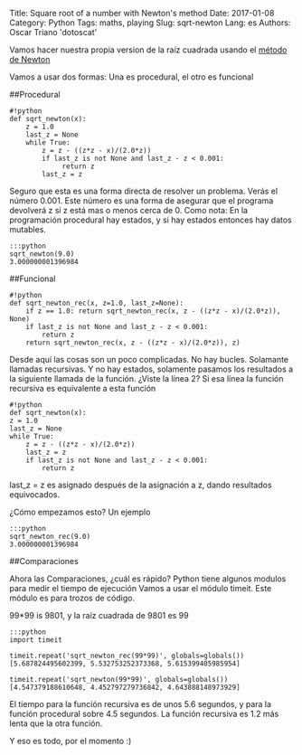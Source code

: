 Title: Square root of a number with Newton's method
Date: 2017-01-08
Category: Python
Tags: maths, playing
Slug: sqrt-newton
Lang: es
Authors: Oscar Triano 'dotoscat'

Vamos hacer nuestra propia version de la raíz cuadrada usando el [método de Newton](https://es.wikipedia.org/wiki/M%C3%A9todo_de_Newton)

Vamos a usar dos formas: Una es procedural, el otro es funcional

##Procedural

    #!python
    def sqrt_newton(x):
	    z = 1.0
	    last_z = None
	    while True:
            z = z - ((z*z - x)/(2.0*z))
		    if last_z is not None and last_z - z < 0.001:
			     return z
		    last_z = z

Seguro que esta es una forma directa de resolver un problema. Verás el número 0.001.
Este número es una forma de asegurar que el programa devolverá z si z está mas o menos cerca de 0.
Como nota: En la programación procedural hay estados, y si hay estados entonces hay datos mutables.

    :::python
    sqrt_newton(9.0)
    3.000000001396984

##Funcional

    #!python
    def sqrt_newton_rec(x, z=1.0, last_z=None):
    	if z == 1.0: return sqrt_newton_rec(x, z - ((z*z - x)/(2.0*z)), None)
    	if last_z is not None and last_z - z < 0.001:
    		return z
    	return sqrt_newton_rec(x, z - ((z*z - x)/(2.0*z)), z)

Desde aquí las cosas son un poco complicadas. No hay bucles. Solamante llamadas recursivas. Y no hay estados, solamente pasamos los resultados a la siguiente llamada de la función.
¿Viste la línea 2? Si esa línea la función recursiva es equivalente a esta función

    #!python
    def sqrt_newton(x):
	z = 1.0
	last_z = None
	while True:
        z = z - ((z*z - x)/(2.0*z))
	    last_z = z
	    if last_z is not None and last_z - z < 0.001:
		    return z

last_z = z es asignado después de la asignación a z, dando resultados equivocados.

¿Cómo empezamos esto? Un ejemplo

    :::python
    sqrt_newton_rec(9.0)
    3.000000001396984

##Comparaciones

Ahora las Comparaciones, ¿cuál es rápido? Python tiene algunos modulos para medir el tiempo de ejecución
Vamos a usar el módulo timeit. Este módulo es para trozos de código.

99*99 is 9801, y la raíz cuadrada de 9801 es 99

    :::python
    import timeit

    timeit.repeat('sqrt_newton_rec(99*99)', globals=globals())
    [5.687824495602399, 5.532753252373368, 5.615399405985954]

    timeit.repeat('sqrt_newton(99*99)', globals=globals())
    [4.547379188610648, 4.452797279736842, 4.643888148973929]

El tiempo para la función recursiva es de unos 5.6 segundos, y para la función procedural sobre 4.5 segundos.
La función recursiva es 1.2 más lenta que la otra función.

Y eso es todo, por el momento :)
